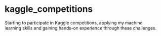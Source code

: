# kaggle_competitions
Starting to participate in Kaggle competitions, applying my machine learning skills and gaining hands-on experience through these challenges.
